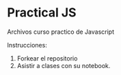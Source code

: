 # Practical JS
Archivos curso practico de Javascript

Instrucciones:

1. Forkear el repositorio
2. Asistir a clases con su notebook.